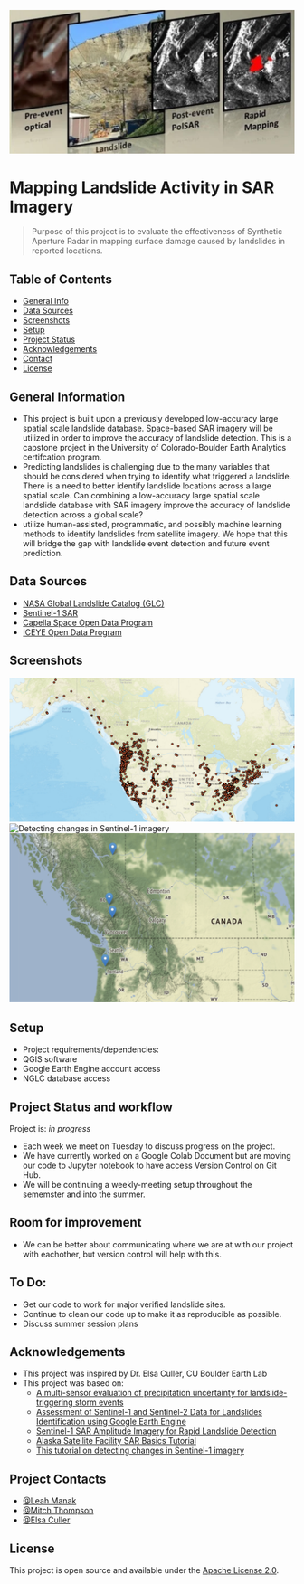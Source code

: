 ![Banner](https://github.com/mthomp89/landslide-detect/blob/main/banner.png)

# Mapping Landslide Activity in SAR Imagery
> Purpose of this project is to evaluate the effectiveness of Synthetic Aperture Radar in mapping surface damage caused by landslides in reported locations. 


## Table of Contents
* [General Info](#general-information)
* [Data Sources](#data-sources)
* [Screenshots](#screenshots)
* [Setup](#setup)
* [Project Status](#project-status)
* [Acknowledgements](#acknowledgements)
* [Contact](#project-contacts)
* [License](#license)


## General Information
- This project is built upon a previously developed low-accuracy large spatial scale landslide database. Space-based SAR imagery will be utilized in order to improve the accuracy of landslide detection. This is a capstone project in the University of Colorado-Boulder Earth Analytics certifcation program. 
- Predicting  landslides is challenging  due to the many variables that should be considered when trying to identify what triggered a landslide. There is a need to better identify landslide locations across a large spatial scale. Can combining a low-accuracy large spatial scale landslide database with SAR imagery  improve the accuracy of landslide detection across a global scale?
- utilize human-assisted, programmatic, and possibly machine learning methods to identify landslides from satellite imagery. We hope that this will bridge the gap with landslide event detection and future event prediction. 


## Data Sources
- [NASA Global Landslide Catalog (GLC)](https://data.nasa.gov/Earth-Science/Global-Landslide-Catalog/h9d8-neg4)
- [Sentinel-1 SAR](https://sentinel.esa.int/web/sentinel/user-guides/sentinel-1-sar)
- [Capella Space Open Data Program](https://www.capellaspace.com/)
- [ICEYE Open Data Program](https://www.iceye.com/)


## Screenshots
![Nasa Global Landslide Catalog (NGLC) - North America](https://github.com/mthomp89/landslide-detect/blob/main/doc/nglc_n_america.png)
![Detecting changes in Sentinel-1 imagery](https://github.com/mthomp89/landslide-detect/blob/main/doc/change_detect.png)
![Here are 4 out of our 230 Verified Landslide Locations](https://github.com/mthomp89/landslide-detect/blob/main/doc/4_locations.png)


## Setup
- Project requirements/dependencies: <!-- insert environment.yml -->
- QGIS software
- Google Earth Engine account access
- NGLC database access

## Project Status and workflow
Project is: _in progress_  

- Each week we meet on Tuesday to discuss progress on the project.
- We have currently worked on a Google Colab Document but are moving our code to Jupyter notebook to have access Version Control on Git Hub.
- We will be continuing a weekly-meeting setup throughout the sememster and into the summer.  

## Room for improvement
- We can be better about communicating where we are at with our project with eachother, but version control will help with this. 

## To Do:
- Get our code to work for major verified landslide sites.
- Continue to clean our code up to make it as reproducible as possible. 
- Discuss summer session plans

## Acknowledgements
- This project was inspired by Dr. Elsa Culler, CU Boulder Earth Lab
- This project was based on:
    - [A multi-sensor evaluation of precipitation uncertainty for landslide-triggering storm events](https://onlinelibrary.wiley.com/doi/full/10.1002/hyp.14260)
    - [Assessment of Sentinel-1 and Sentinel-2 Data for Landslides Identification using Google Earth Engine](https://ieeexplore.ieee.org/abstract/document/9688356)
    - [Sentinel-1 SAR Amplitude Imagery for Rapid Landslide Detection](https://www.mdpi.com/2072-4292/11/7/760)
    - [Alaska Satellite Facility SAR Basics Tutorial](https://step.esa.int/docs/tutorials/S1TBX%20SAR%20Basics%20Tutorial.pdf) 
    - [This tutorial on detecting changes in Sentinel-1 imagery](https://developers.google.com/earth-engine/tutorials/community/detecting-changes-in-sentinel-1-imagery-pt-1)


## Project Contacts
- [@Leah Manak](mailto:leah.manak@gmail.com)
- [@Mitch Thompson](mailto:mitchell.thompson-1@colorado.edu)
- [@Elsa Culler](mailto:eculler@gmail.com)


## License
This project is open source and available under the [Apache License 2.0](https://github.com/mthomp89/landslide-detect/blob/main/LICENSE).
